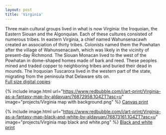```yaml
---
layout: post
title: 'Virginia'
---
```

Three main cultural groups lived in what is now Virginia: the Iroquoian, the Eastern Siouan and the Algonquian. Each of these cultures consisted of numerous tribes. In eastern Virginia, a chief named Wahunsenacawh created an association of thirty tribes. Colonists named them the Powhatan after the village of Wahunsenacawh, which was likely in the vicinity of present-day Richmond. The Siouan Monacan lived to the west of the Powhatan in dome-shaped homes made of bark and reed. These peoples mined and traded copper to neighboring tribes and buried their dead in mounds. The Iroquoian Tuscarora lived in the western part of the state, migrating from the peninsula that Delaware sits on. 
<br>
[Full size digital copies](https://aldayuan.itch.io/virginia-as-a-fantasy-map)
<br>

{% include image.html url="https://www.redbubble.com/i/art-print/Virginia-as-a-fantasy-map-by-aldayuan/76872958.1G4ZT?asc=u" image="projects/Virginia map with background.png" %}
[Canvas print](https://www.redbubble.com/i/art-print/Virginia-as-a-fantasy-map-by-aldayuan/76872958.1G4ZT?asc=u)

{% include image.html url="https://www.redbubble.com/i/art-print/Virginia-as-a-fantasy-map-black-and-white-by-aldayuan/76873161.1G4ZT?asc=u" image="projects/Virginia map black and white.png" %}
[Black and white print](https://www.redbubble.com/i/art-print/Virginia-as-a-fantasy-map-black-and-white-by-aldayuan/76873161.1G4ZT?asc=u)
